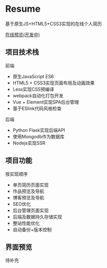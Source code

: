 # Resume
基于原生JS+HTML5+CSS3实现的在线个人简历

[在线预览(开发中)]()

## 项目技术栈

前端

* 原生JavaScript ES6
* HTML5 + CSS3实现页面布局及动画效果
* Less实现CSS预编译
* webpack自动化打包开发
* Vue + Element实现SPA后台管理
* 基于ESlink代码风格检查

后端

* Python Flask实现后端API
* 使用Mongodb作为数据库
* Nodejs实现SSR

## 项目功能

按实现顺序
* 单页简历页面实现
* 作品预览及导航
* 博客预览及导航
* SEO优化
* 后台管理页面实现
* 后端及数据持久存储实现
* 整站性能优化
* 自动备份+版本控制


## 界面预览

待补充
